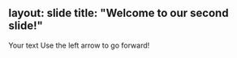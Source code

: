 layout: slide
title: "Welcome to our second slide!"
---
Your text
Use the left arrow to go forward!
